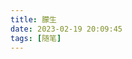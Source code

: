 ```yaml
---
title: 朦生
date: 2023-02-19 20:09:45
tags: [随笔]
---
```



<Poem
:content="`
那刚刚还有的，现在就未必还在了
就像天空目送彩虹
记忆渐渐朦胧
失落一如杂草遍地丛生
\n
昼夜宛如山峰
日月拥着星星
大人带着孩子
不知疲倦
\n
他们的脚印丈量我的寿命
路线影响我的心情
平原啊是我的身躯
静静的躺着，躺到身体变冷，心脏停止跳动
那我又将另一种醒来
对，就像那昼夜交替
\n
失落的弦还在演奏悠扬
零度的水在表演沸腾
终点藏在氤氲的答案中
清晰可见的
平静的地平线永恒不变
`"
image="https://p.ipic.vip/7ufu5r.jpg"
/>
